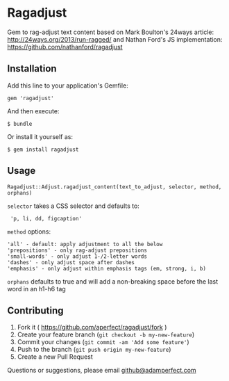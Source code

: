# Ragadjust

Gem to rag-adjust text content based on Mark Boulton's 24ways article: http://24ways.org/2013/run-ragged/ and Nathan Ford's JS implementation: https://github.com/nathanford/ragadjust

## Installation

Add this line to your application's Gemfile:

    gem 'ragadjust'

And then execute:

    $ bundle

Or install it yourself as:

    $ gem install ragadjust

## Usage

    Ragadjust::Adjust.ragadjust_content(text_to_adjust, selector, method, orphans)

`selector` takes a CSS selector and defaults to:

     'p, li, dd, figcaption'

`method` options:

    'all' - default: apply adjustment to all the below
    'prepositions' - only rag-adjust prepositions
    'small-words' - only adjust 1-/2-letter words
    'dashes' - only adjust space after dashes
    'emphasis' - only adjust within emphasis tags (em, strong, i, b)

`orphans` defaults to true and will add a non-breaking space before the last word in an h1-h6 tag

## Contributing

1. Fork it ( https://github.com/aperfect/ragadjust/fork )
2. Create your feature branch (`git checkout -b my-new-feature`)
3. Commit your changes (`git commit -am 'Add some feature'`)
4. Push to the branch (`git push origin my-new-feature`)
5. Create a new Pull Request


Questions or suggestions, please email github@adamperfect.com